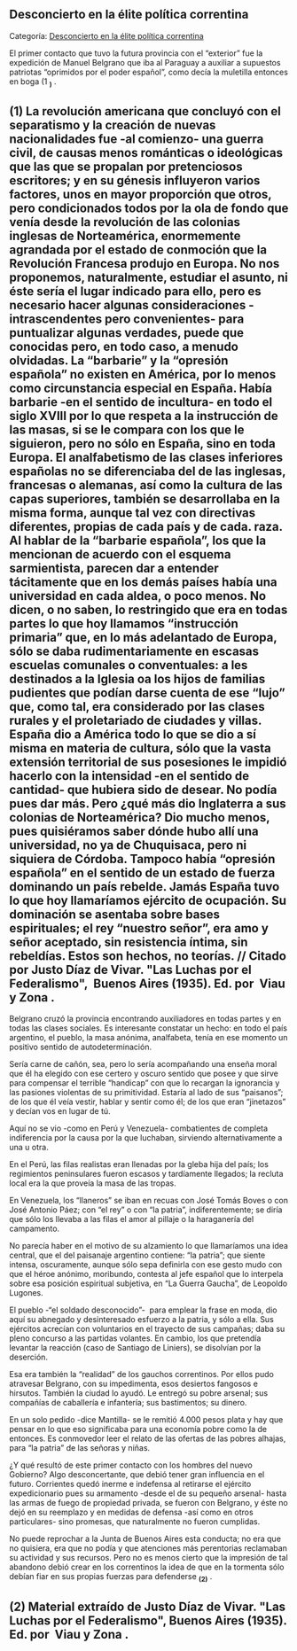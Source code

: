 ## Desconcierto en la élite política correntina

Categoría: [Desconcierto en la élite política correntina](http://descubrircorrientes.com.ar/2012/index.php/2812-historia-desde-el-origen-hasta-1814/corrientes-afirma-su-identidad-periodo-1801-1814/la-ciudad-de-corrientes-hasta-mediados-del-siglo-xviii/la-expedicion-de-belgrano-al-paraguay/desconcierto-en-la-elite-politica-correntina)

El primer contacto que tuvo la futura provincia con el “exterior” fue la expedición de Manuel Belgrano que iba al Paraguay a auxiliar a supuestos patriotas “oprimidos por el poder español”, como decía la muletilla entonces en boga (1 <sub><strong><span><span>)</span></span></strong></sub> .

## **(1)** La revolución americana que concluyó con el separatismo y la creación de nuevas nacionalidades fue -al comienzo- una guerra civil, de causas menos románticas o ideológicas que las que se propalan por pretenciosos escritores; y en su génesis influyeron varios factores, unos en mayor proporción que otros, pero condicionados todos por la ola de fondo que venía desde la revolución de las colonias inglesas de Norteamérica, enormemente agrandada por el estado de conmoción que la Revolución Francesa produjo en Europa. No nos proponemos, naturalmente, estudiar el asunto, ni éste sería el lugar indicado para ello, pero es necesario hacer algunas consideraciones -intrascendentes pero convenientes- para puntualizar algunas verdades, puede que conocidas pero, en todo caso, a menudo olvidadas. La “barbarie” y la “opresión española” no existen en América, por lo menos como circunstancia especial en España. Había barbarie -en el sentido de incultura- en todo el siglo XVIII por lo que respeta a la instrucción de las masas, si se le compara con los que le siguieron, pero no sólo en España, sino en toda Europa. El analfabetismo de las clases inferiores españolas no se diferenciaba del de las inglesas, francesas o alemanas, así como la cultura de las capas superiores, también se desarrollaba en la misma forma, aunque tal vez con directivas diferentes, propias de cada país y de cada. raza. Al hablar de la “barbarie española”, los que la mencionan de acuerdo con el esquema sarmientista, parecen dar a entender tácitamente que en los demás países había una universidad en cada aldea, o poco menos. No dicen, o no saben, lo restringido que era en todas partes lo que hoy llamamos “instrucción primaria” que, en lo más adelantado de Europa, sólo se daba rudimentariamente en escasas escuelas comunales o conventuales: a les destinados a la Iglesia oa los hijos de familias pudientes que podían darse cuenta de ese “lujo” que, como tal, era considerado por las clases rurales y el proletariado de ciudades y villas. España dio a América todo lo que se dio a sí misma en materia de cultura, sólo que la vasta extensión territorial de sus posesiones le impidió hacerlo con la intensidad -en el sentido de cantidad- que hubiera sido de desear. No podía pues dar más. Pero ¿qué más dio Inglaterra a sus colonias de Norteamérica? Dio mucho menos, pues quisiéramos saber dónde hubo allí una universidad, no ya de Chuquisaca, pero ni siquiera de Córdoba. Tampoco había “opresión española” en el sentido de un estado de fuerza dominando un país rebelde. Jamás España tuvo lo que hoy llamaríamos ejército de ocupación. Su dominación se asentaba sobre bases espirituales; el rey “nuestro señor”, era amo y señor aceptado, sin resistencia íntima, sin rebeldías. Estos son hechos, no teorías. // Citado por Justo Díaz de Vivar. "Las Luchas por el Federalismo",  Buenos Aires (1935). Ed. por  Viau y Zona .  

Belgrano cruzó la provincia encontrando auxiliadores en todas partes y en todas las clases sociales. Es interesante constatar un hecho: en todo el país argentino, el pueblo, la masa anónima, analfabeta, tenía en ese momento un positivo sentido de autodeterminación.

Sería carne de cañón, sea, pero lo sería acompañando una enseña moral que él ha elegido con ese certero y oscuro sentido que posee y que sirve para compensar el terrible “handicap” con que lo recargan la ignorancia y las pasiones violentas de su primitividad. Estaría al lado de sus “paisanos”; de los que él veía vestir, hablar y sentir como él; de los que eran “jinetazos” y decían vos en lugar de tú.

Aquí no se vio -como en Perú y Venezuela- combatientes de completa indiferencia por la causa por la que luchaban, sirviendo alternativamente a una u otra.

En el Perú, las filas realistas eran llenadas por la gleba hija del país; los regimientos peninsulares fueron escasos y tardíamente llegados; la recluta local era la que proveía la masa de las tropas.

En Venezuela, los “llaneros” se iban en recuas con José Tomás Boves o con José Antonio Páez; con “el rey” o con “la patria”, indiferentemente; se diría que sólo los llevaba a las filas el amor al pillaje o la haraganería del campamento.

No parecía haber en el motivo de su alzamiento lo que llamaríamos una idea central, que el del paisanaje argentino contiene: “la patria”; que siente intensa, oscuramente, aunque sólo sepa definirla con ese gesto mudo con que el héroe anónimo, moribundo, contesta al jefe español que lo interpela sobre esa posición espiritual subjetiva, en “La Guerra Gaucha”, de Leopoldo Lugones.

El pueblo -“el soldado desconocido”-  para emplear la frase en moda, dio aquí su abnegado y desinteresado esfuerzo a la patria, y sólo a ella. Sus ejércitos acrecían con voluntarios en el trayecto de sus campañas; daba su pleno concurso a las partidas volantes. En cambio, los que pretendía levantar la reacción (caso de Santiago de Liniers), se disolvían por la deserción.

Esa era también la “realidad” de los gauchos correntinos. Por ellos pudo atravesar Belgrano, con su impedimenta, esos desiertos fangosos e hirsutos. También la ciudad lo ayudó. Le entregó su pobre arsenal; sus compañías de caballería e infantería; sus bastimentos; su dinero.

En un solo pedido -dice Mantilla- se le remitió 4.000 pesos plata y hay que pensar en lo que eso significaba para una economía pobre como la de entonces. Es conmovedor leer el relato de las ofertas de las pobres alhajas, para “la patria” de las señoras y niñas.

¿Y qué resultó de este primer contacto con los hombres del nuevo Gobierno? Algo desconcertante, que debió tener gran influencia en el futuro. Corrientes quedó inerme e indefensa al retirarse el ejército expedicionario pues su armamento -desde el de su pequeño arsenal- hasta las armas de fuego de propiedad privada, se fueron con Belgrano, y éste no dejó en su reemplazo y en medidas de defensa -así como en otros particulares- sino promesas, que naturalmente no fueron cumplidas.

No puede reprochar a la Junta de Buenos Aires esta conducta; no era que no quisiera, era que no podía y que atenciones más perentorias reclamaban su actividad y sus recursos. Pero no es menos cierto que la impresión de tal abandono debió crear en los correntinos la idea de que en la tormenta sólo debían fiar en sus propias fuerzas para defenderse <sub><strong><span><span>(2)</span></span></strong></sub> .

## **(2)** Material extraído de Justo Díaz de Vivar. "Las Luchas por el Federalismo", Buenos Aires (1935). Ed. por  Viau y Zona .